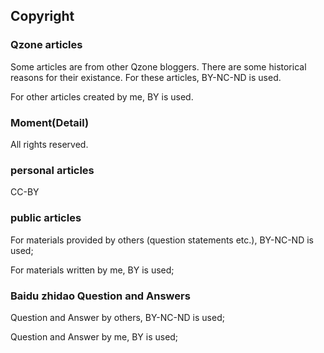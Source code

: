 ## Copyright

### Qzone articles
Some articles are from other Qzone bloggers. There are some historical reasons for their existance. For these articles, BY-NC-ND is used.

For other articles created by me, BY is used.

### Moment(Detail)
All rights reserved.

### personal articles
CC-BY

### public articles
For materials provided by others (question statements etc.), BY-NC-ND is used;

For materials written by me, BY is used;

### Baidu zhidao Question and Answers
Question and Answer by others, BY-NC-ND is used;

Question and Answer by me, BY is used;